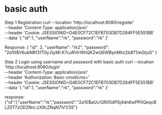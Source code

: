 # basic auth 
Step 1 Registration
curl --location 'http://localhost:8080/register' \
--header 'Content-Type: application/json' \
--header 'Cookie: JSESSIONID=D4E0CF72C1EFB703DB7D284FF5E551BB' \
--data '{
    "id":1,
    "userName":"rk",
    "password":"rk"
}'

Response:
{
    "id": 2,
    "userName": "rk2",
    "password": "$2a$10$V6ubNRf31T0y.GyMI.K7cuRVlrWhQKZwQ6WBynMhz2b871/eGtjuS"
}

Step 2 Login using username and password with basic auth
curl --location 'http://localhost:8080/login' \
--header 'Content-Type: application/json' \
--header 'Authorization: Basic cms6cms=' \
--header 'Cookie: JSESSIONID=D4E0CF72C1EFB703DB7D284FF5E551BB' \
--data '{
    "id":1,
    "userName":"rk",
    "password":"rk"
}'

response: 
{"id":1,"userName":"rk","password":"$2a$10$aUc/QR05dPSj4dn8wPP0QeqcBLZ0T7zODZNn/.zX9cZNqN7iV1/3S"}
